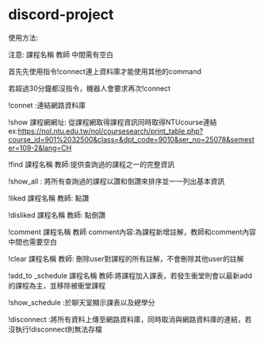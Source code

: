 # discord-project
使用方法:

注意: 課程名稱 教師 中間需有空白

首先先使用指令!connect連上資料庫才能使用其他的command

若超過30分鐘都沒指令，機器人會要求再次!connect

!connet :連結網路資料庫

!show 課程網網址: 從課程網取得課程資訊同時取得NTUcourse連結 ex:https://nol.ntu.edu.tw/nol/coursesearch/print_table.php?course_id=901%2032500&class=&dpt_code=9010&ser_no=25078&semester=109-2&lang=CH

!find  課程名稱 教師:提供查詢過的課程之一的完整資訊

!show_all : 將所有查詢過的課程以讚和倒讚來排序並一一列出基本資訊

!liked 課程名稱 教師: 點讚

!disliked 課程名稱 教師: 點倒讚

!comment 課程名稱 教師 comment內容:為課程新增註解，教師和comment內容中間也需要空白 

!clear 課程名稱 教師: 刪除user對課程的所有註解，不會刪除其他user的註解

!add_to _schedule 課程名稱 教師:將課程加入課表，若發生衝堂則會以最新add的課程為主，並移除被衝堂課程

!show_schedule :於聊天室顯示課表以及總學分

!disconnect :將所有資料上傳至網路資料庫，同時取消與網路資料庫的連結，若沒執行!disconnect則無法存檔



